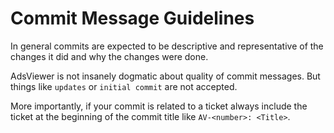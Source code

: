 # Commit Message Guidelines

In general commits are expected to be descriptive and representative of the changes it did and why the changes were done.

AdsViewer is not insanely dogmatic about quality of commit messages. But things like `updates` or `initial commit` are not accepted.

More importantly, if your commit is related to a ticket always include the ticket at the beginning of the commit title like `AV-<number>: <Title>`.
